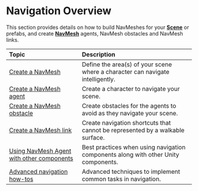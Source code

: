 # Navigation Overview

This section provides details on how to build NavMeshes for your [**Scene**][1] or prefabs, and create [**NavMesh**][2] agents, NavMesh obstacles and NavMesh links.

| **Topic**  | **Description**                |
|:-----------|:-------------------------------|
| [Create a NavMesh](./CreateNavMesh.md)| Define the area(s) of your scene where a character can navigate intelligently. |
| [Create a NavMesh agent](./CreateNavMeshAgent.md)| Create a character to navigate your scene. |
| [Create a NavMesh obstacle](./CreateNavMeshObstacle.md) | Create obstacles for the agents to avoid as they navigate your scene. |
| [Create a NavMesh link](./CreateNavMeshLink.md) | Create navigation shortcuts that cannot be represented by a walkable surface. |
| [Using NavMesh Agent with other components](./MixingComponents.md) | Best practices when using navigation components along with other Unity components.|
| [Advanced navigation how-tos](./NavHowTos.md)| Advanced techniques to implement common tasks in navigation. |


[1]: ./Glossary.md#scene "A Scene contains the environments and menus of your game. Think of each unique Scene file as a unique level. In each Scene, you place your environments, obstacles, and decorations, essentially designing and building your game in pieces."

[2]: ./Glossary.md#navmesh "A mesh that Unity generates to approximate the walkable areas and obstacles in your environment for path finding and AI-controlled navigation."
